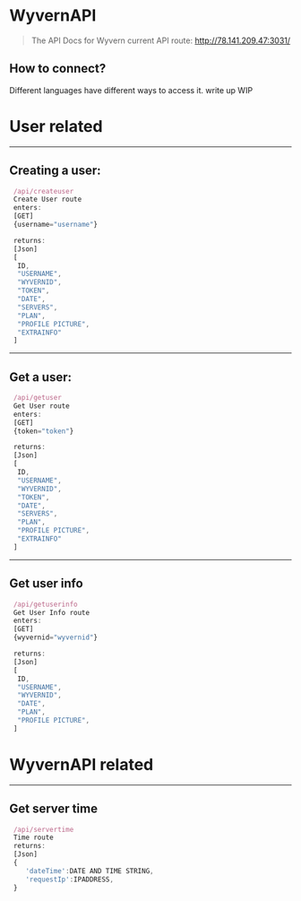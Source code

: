 # WyvernAPI
> The API Docs for Wyvern
> current API route: http://78.141.209.47:3031/
## How to connect?
Different languages have different ways to access it.
write up WIP

# User related
---
## Creating a user:
```js
 /api/createuser
 Create User route
 enters:
 [GET]
 {username="username"}

 returns:
 [Json]
 [
  ID, 
  "USERNAME", 
  "WYVERNID", 
  "TOKEN", 
  "DATE", 
  "SERVERS", 
  "PLAN", 
  "PROFILE PICTURE",
  "EXTRAINFO"
 ]
```
---
## Get a user:
```js
 /api/getuser
 Get User route
 enters:
 [GET]
 {token="token"}

 returns:
 [Json]
 [
  ID,
  "USERNAME",
  "WYVERNID",
  "TOKEN",
  "DATE",
  "SERVERS",
  "PLAN",
  "PROFILE PICTURE",
  "EXTRAINFO"
 ]
```
---
## Get user info
```js
 /api/getuserinfo
 Get User Info route
 enters:
 [GET]
 {wyvernid="wyvernid"}

 returns:
 [Json]
 [
  ID,
  "USERNAME",
  "WYVERNID",
  "DATE",
  "PLAN",
  "PROFILE PICTURE",
 ]
```
# WyvernAPI related
---
## Get server time
```js
 /api/servertime
 Time route
 returns:
 [Json]
 {
    'dateTime':DATE AND TIME STRING,
    'requestIp':IPADDRESS,
 }
```
